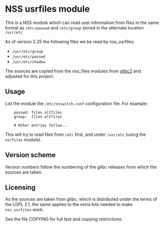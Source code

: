 NSS usrfiles module
===================

This is a NSS module which can read user information from files
in the same format as `/etc/passwd` and `/etc/group` stored in 
the alternate location `/usr/etc`

As of version 2.25 the following files we be read by nss_usrfiles:

- `/usr/etc/group`
- `/usr/etc/passwd`
- `/usr/etc/shadow`

The sources are copied from the nss_files modules from
[glibc2](http://www.gnu.org/software/libc/) and adjusted for
this project.


Usage
-----

List the module the `/etc/nsswitch.conf` configuration file.
For example:

```
    passwd: files altfiles
    group:  files altfiles

    # Other entries follow...
```

This will try to read files from `/etc` first, and under
`/usr/etc` (using the `usrfiles` module).


Version scheme
--------------

Version numbers follow the numbering of the glibc releases from
which the sources are taken.


Licensing
---------

As the sources are taken from glibc, which is distributed under the
terms of the LGPL 2.1, the same applies to the extra bits needed to
make `nss_usrfiles` work.

See the file COPYING for full text and copying restrictions.
